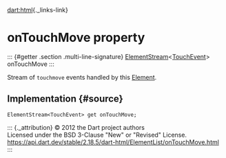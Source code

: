 [dart:html](../../dart-html/dart-html-library){._links-link}

onTouchMove property
====================

::: {#getter .section .multi-line-signature}
[ElementStream](../elementstream-class)\<[TouchEvent](../touchevent-class)\>
onTouchMove
:::

Stream of `touchmove` events handled by this
[Element](../element-class).

Implementation {#source}
--------------

``` {.language-dart data-language="dart"}
ElementStream<TouchEvent> get onTouchMove;
```

::: {._attribution}
© 2012 the Dart project authors\
Licensed under the BSD 3-Clause \"New\" or \"Revised\" License.\
<https://api.dart.dev/stable/2.18.5/dart-html/ElementList/onTouchMove.html>
:::
